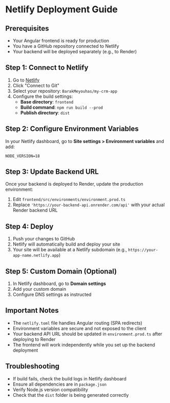 # Netlify Deployment Guide

## Prerequisites
- Your Angular frontend is ready for production
- You have a GitHub repository connected to Netlify
- Your backend will be deployed separately (e.g., to Render)

## Step 1: Connect to Netlify

1. Go to [Netlify](https://app.netlify.com/start/repos/BarakMeyouhas%2Fmy-crm-app)
2. Click "Connect to Git"
3. Select your repository: `BarakMeyouhas/my-crm-app`
4. Configure the build settings:
   - **Base directory**: `frontend`
   - **Build command**: `npm run build --prod`
   - **Publish directory**: `dist`

## Step 2: Configure Environment Variables

In your Netlify dashboard, go to **Site settings > Environment variables** and add:

```
NODE_VERSION=18
```

## Step 3: Update Backend URL

Once your backend is deployed to Render, update the production environment:

1. Edit `frontend/src/environments/environment.prod.ts`
2. Replace `'https://your-backend-api.onrender.com/api'` with your actual Render backend URL

## Step 4: Deploy

1. Push your changes to GitHub
2. Netlify will automatically build and deploy your site
3. Your site will be available at a Netlify subdomain (e.g., `https://your-app-name.netlify.app`)

## Step 5: Custom Domain (Optional)

1. In Netlify dashboard, go to **Domain settings**
2. Add your custom domain
3. Configure DNS settings as instructed

## Important Notes

- The `netlify.toml` file handles Angular routing (SPA redirects)
- Environment variables are secure and not exposed to the client
- Your backend API URL should be updated in `environment.prod.ts` after deploying to Render
- The frontend will work independently while you set up the backend deployment

## Troubleshooting

- If build fails, check the build logs in Netlify dashboard
- Ensure all dependencies are in `package.json`
- Verify Node.js version compatibility
- Check that the `dist` folder is being generated correctly 